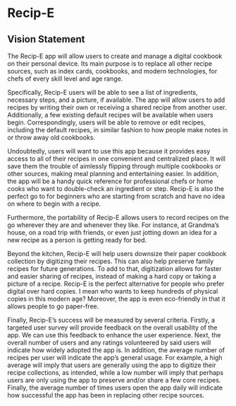 # Recip-E
## Vision Statement

The Recip-E app will allow users to create and manage a digital cookbook on their personal device. Its main purpose is to replace all other recipe sources, such as index cards, cookbooks, and modern technologies, for chefs of every skill level and age range. 

Specifically, Recip-E users will be able to see a list of ingredients, necessary steps, and a picture, if available. The app will allow users to add recipes by writing their own or receiving a shared recipe from another user. Additionally, a few existing default recipes will be available when users begin. Correspondingly, users will be able to remove or edit recipes, including the default recipes, in similar fashion to how people make notes in or throw away old cookbooks. 

Undoubtedly, users will want to use this app because it provides easy access to all of their recipes in one convenient and centralized place. It will save them the trouble of aimlessly flipping through multiple cookbooks or other sources, making meal planning and entertaining easier. In addition, the app will be a handy quick reference for professional chefs or home cooks who want to double-check an ingredient or step. Recip-E is also the perfect go to for beginners who are starting from scratch and have no idea on where to begin with a recipe.

Furthermore, the portability of Recip-E allows users to record recipes on the go wherever they are and whenever they like. For instance, at Grandma’s house, on a road trip with friends, or even just jotting down an idea for a new recipe as a person is getting ready for bed. 

Beyond the kitchen, Recip-E will help users downsize their paper cookbook collection by digitizing their recipes. This can also help preserve family recipes for future generations. To add to that, digitization allows for faster and easier sharing of recipes, instead of making a hard copy or taking a picture of a recipe. Recip-E is the perfect alternative for people who prefer digital over hard copies. I mean who wants to keep hundreds of physical copies in this modern age? Moreover, the app is even eco-friendly in that it allows people to go paper-free. 

Finally, Recip-E’s success will be measured by several criteria. Firstly, a targeted user survey will provide feedback on the overall usability of the app. We can use this feedback to enhance the user experience. Next, the overall number of users and any ratings volunteered by said users will indicate how widely adopted the app is. In addition, the average number of recipes per user will indicate the app’s general usage. For example, a high average will imply that users are generally using the app to digitize their recipe collections, as intended, while a low number will imply that perhaps users are only using the app to preserve and/or share a few core recipes. Finally, the average number of times users open the app daily will indicate how successful the app has been in replacing other recipe sources.
